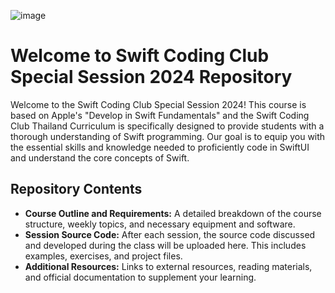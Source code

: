 ![image](https://github.com/Kentakoong/scc-special-session-2024/assets/35761701/63d758d5-d467-4095-95f8-7fd78465baaa)
# Welcome to Swift Coding Club Special Session 2024 Repository

Welcome to the Swift Coding Club Special Session 2024! This course is based on Apple's "Develop in Swift Fundamentals" and the Swift Coding Club Thailand Curriculum 
is specifically designed to provide students with a thorough understanding of Swift programming. Our goal is to equip you with the essential skills and knowledge needed to 
proficiently code in SwiftUI and understand the core concepts of Swift.

## Repository Contents

- **Course Outline and Requirements:** A detailed breakdown of the course structure, weekly topics, and necessary equipment and software.
- **Session Source Code:** After each session, the source code discussed and developed during the class will be uploaded here. This includes examples, exercises, and project files.
- **Additional Resources:** Links to external resources, reading materials, and official documentation to supplement your learning.
